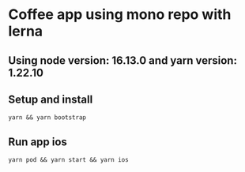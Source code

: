 # Coffee app using mono repo with lerna

## Using node version: 16.13.0 and yarn version: 1.22.10

## Setup and install

```
yarn && yarn bootstrap
```

## Run app ios

```
yarn pod && yarn start && yarn ios
```